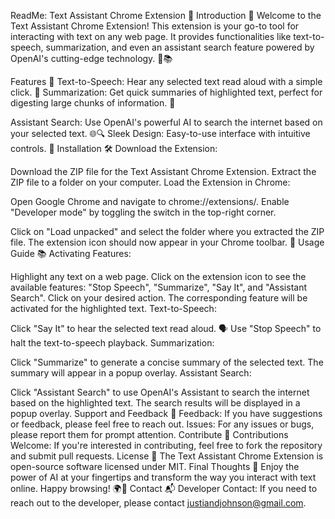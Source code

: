 ReadMe: Text Assistant Chrome Extension 🌟
Introduction 🚀
Welcome to the Text Assistant Chrome Extension! This extension is your go-to tool for interacting with text on any web page. It provides functionalities like text-to-speech, summarization, and even an assistant search feature powered by OpenAI's cutting-edge technology. 🤖📚

Features 🌈
Text-to-Speech: Hear any selected text read aloud with a simple click. 📢
Summarization: Get quick
summaries of highlighted text, perfect for digesting large chunks of information. 📄

Assistant Search: Use OpenAI's powerful AI to search the internet based on your selected text. 🌐🔍
Sleek Design: Easy-to-use interface with intuitive controls. 🎨
Installation 🛠️
Download the Extension:

Download the ZIP file for the Text Assistant Chrome Extension.
Extract the ZIP file to a folder on your computer.
Load the Extension in Chrome:

Open Google Chrome and navigate to chrome://extensions/.
Enable "Developer
mode" by toggling the switch in the top-right corner.

Click on "Load unpacked" and select the folder where you extracted the ZIP file.
The extension icon should now appear in your Chrome toolbar. 🎉
Usage Guide 📚
Activating Features:

Highlight any text on a web page.
Click on the extension icon to see the available features: "Stop Speech", "Summarize", "Say It", and "Assistant Search".
Click on your desired action. The corresponding feature will be activated for the highlighted text.
Text-to-Speech:

Click "Say It" to hear the selected text read aloud. 🗣️
Use "Stop Speech" to halt the text-to-speech playback.
Summarization:

Click "Summarize" to generate a concise summary of the selected text. The summary will appear in a popup overlay.
Assistant Search:

Click "Assistant Search" to use OpenAI's Assistant to search the internet based on the highlighted text. The search results will be displayed in a popup overlay.
Support and Feedback 🙌
Feedback: If you have suggestions or feedback, please feel free to reach out.
Issues: For any issues or bugs, please report them for prompt attention.
Contribute 🤝
Contributions Welcome: If you're interested in contributing, feel free to fork the repository and submit pull requests.
License 📜
The Text Assistant Chrome Extension is open-source software licensed under MIT.
Final Thoughts 💭
Enjoy the power of AI at your fingertips and transform the way you interact with text online. Happy browsing! 🌍📖
Contact 📬
Developer Contact: If you need to reach out to the developer, please contact justiandjohnson@gmail.com.
